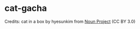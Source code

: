 # cat-gacha

Credits:
cat in a box by hyesunkim from <a href="https://thenounproject.com/browse/icons/term/cat-in-a-box/" target="_blank" title="cat in a box Icons">Noun Project</a> (CC BY 3.0)